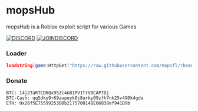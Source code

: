 # mopsHub
mopsHub is a Roblox exploit script for various Games

[![DISCORD](https://img.shields.io/discord/1039096335326007336?color=738ADB&label=Discord&logo=discord&logoColor=white&style=for-the-badge)](https://discord.gg/g4EGAwjUAK)
[![JOINDISCORD](https://img.shields.io/badge/JOIN-green?style=for-the-badge)](https://discord.gg/g4EGAwjUAK#join)

### Loader
```lua
loadstring(game:HttpGet("https://raw.githubusercontent.com/mopsfl/rbxmopshub/main/loader.lua"))()
```

### Donate
```
BTC: 14j2TaRTCD6Qx9SZc4n81PV1TrV8CAP7Dj
BTC-Cash: qq5dky9r69aupeyk8j8arky09zfh7nk25v490k4gda
ETH: 0x26f5E75599253B0b217570014BE06838ef941D9b 
```
